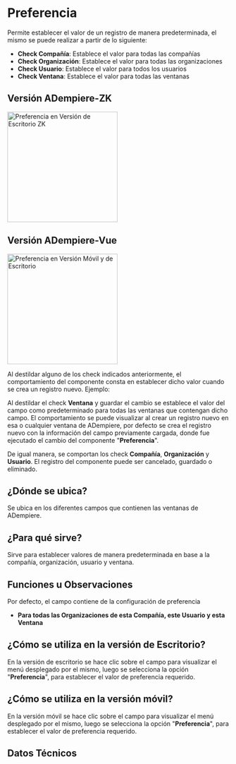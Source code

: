 # Preferencia

Permite establecer el valor de un registro de manera predeterminada, el mismo se puede realizar a partir de lo siguiente:

  - **Check Compañía**: Establece el valor para todas las compañías
  - **Check Organización**: Establece el valor para todas las organizaciones
  - **Check Usuario**: Establece el valor para todos los usuarios
  - **Check Ventana**: Establece el valor para todas las ventanas

## Versión ADempiere-ZK

<img :src="$withBase('/images/components/preference/zk-desktop-version-preference.png')" alt="Preferencia en Versión de Escritorio ZK" width="250px">

## Versión ADempiere-Vue

<img :src="$withBase('/images/components/preference/preference-desktop-mobile.png')" alt="Preferencia en Versión Móvil y de Escritorio" width="250px">

Al destildar alguno de los check indicados anteriormente, el comportamiento del componente consta en establecer dicho valor cuando se crea un registro nuevo. Ejemplo:

  Al destildar el check **Ventana** y guardar el cambio se establece el valor del campo como predeterminado para todas las ventanas que contengan dicho campo. El comportamiento se puede visualizar al crear un registro nuevo en esa o cualquier ventana de ADempiere, por defecto se crea el registro nuevo con la información del campo previamente cargada, donde fue ejecutado el cambio del componente "**Preferencia**".

De igual manera, se comportan los check **Compañía**, **Organización** y **Usuario**. El registro del componente puede ser cancelado, guardado o eliminado.

## ¿Dónde se ubica?

Se ubica en los diferentes campos que contienen las ventanas de ADempiere.

## ¿Para qué sirve?

Sirve para establecer valores de manera predeterminada en base a la compañía, organización, usuario y ventana.

## Funciones u Observaciones

Por defecto, el campo contiene de la configuración de preferencia 

  - **Para todas las Organizaciones de esta Compañía, este Usuario y esta Ventana**

## ¿Cómo se utiliza en la versión de Escritorio?

En la versión de escritorio se hace clic sobre el campo para visualizar el menú desplegado por el mismo, luego se selecciona la opción "**Preferencia**", para establecer el valor de preferencia requerido.

## ¿Cómo se utiliza en la versión móvil?

En la versión móvil se hace clic sobre el campo para visualizar el menú desplegado por el mismo, luego se selecciona la opción "**Preferencia**", para establecer el valor de preferencia requerido.

## Datos Técnicos
